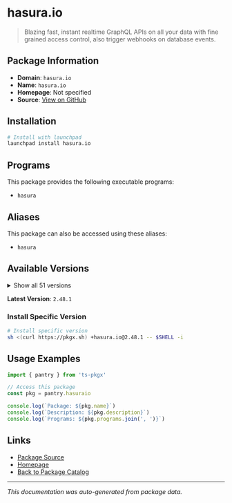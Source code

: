 # hasura.io

> Blazing fast, instant realtime GraphQL APIs on all your data with fine grained access control, also trigger webhooks on database events.

## Package Information

- **Domain**: `hasura.io`
- **Name**: `hasura.io`
- **Homepage**: Not specified
- **Source**: [View on GitHub](https://github.com/pkgxdev/pantry/tree/main/projects/hasura.io/package.yml)

## Installation

```bash
# Install with launchpad
launchpad install hasura.io
```

## Programs

This package provides the following executable programs:

- `hasura`

## Aliases

This package can also be accessed using these aliases:

- `hasura`

## Available Versions

<details>
<summary>Show all 51 versions</summary>

- `2.48.1`, `2.48.0`, `2.47.0`, `2.46.0`, `2.45.2`
- `2.45.1`, `2.45.0`, `2.44.1`, `2.44.0`, `2.43.0`
- `2.42.0`, `2.41.0`, `2.40.3`, `2.40.2`, `2.40.1`
- `2.40.0`, `2.39.2`, `2.39.1`, `2.39.0`, `2.38.1`
- `2.38.0`, `2.37.1`, `2.37.0`, `2.36.12`, `2.36.10`
- `2.36.9`, `2.36.8`, `2.36.7`, `2.36.6`, `2.36.5`
- `2.36.4`, `2.36.3`, `2.36.2`, `2.36.1`, `2.36.0`
- `2.35.2`, `2.35.1`, `2.35.0`, `2.34.0`, `2.33.4`
- `2.33.3`, `2.33.2`, `2.33.1`, `2.33.0`, `2.32.1`
- `2.32.0`, `2.31.0`, `2.11.13`, `2.11.12`, `2.11.11`
- `2.11.10`

</details>

**Latest Version**: `2.48.1`

### Install Specific Version

```bash
# Install specific version
sh <(curl https://pkgx.sh) +hasura.io@2.48.1 -- $SHELL -i
```

## Usage Examples

```typescript
import { pantry } from 'ts-pkgx'

// Access this package
const pkg = pantry.hasuraio

console.log(`Package: ${pkg.name}`)
console.log(`Description: ${pkg.description}`)
console.log(`Programs: ${pkg.programs.join(', ')}`)
```

## Links

- [Package Source](https://github.com/pkgxdev/pantry/tree/main/projects/hasura.io/package.yml)
- [Homepage](#)
- [Back to Package Catalog](../package-catalog.md)

---

*This documentation was auto-generated from package data.*
